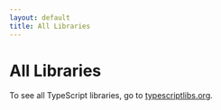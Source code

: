 ```yaml
---
layout: default
title: All Libraries
---
```




# All Libraries
To see all TypeScript libraries, go to
[typescriptlibs.org](https://typescriptlibs.org/).



<script type="text/javascript">location.href="https://typescriptlibs.org/";</script>
